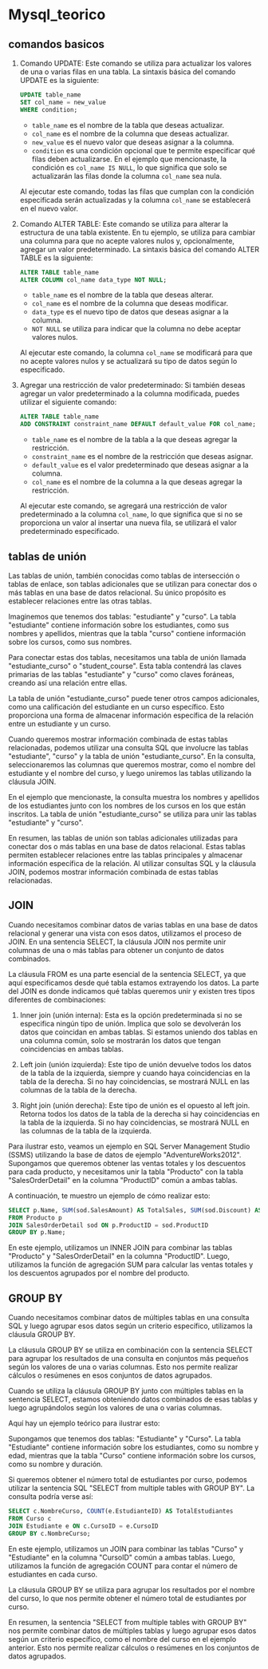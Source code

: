 # Mysql_teorico

## comandos basicos

1. Comando UPDATE: Este comando se utiliza para actualizar los valores de una o varias filas en una tabla. La sintaxis básica del comando UPDATE es la siguiente:

   ```sql
   UPDATE table_name
   SET col_name = new_value
   WHERE condition;
   ```

   - `table_name` es el nombre de la tabla que deseas actualizar.
   - `col_name` es el nombre de la columna que deseas actualizar.
   - `new_value` es el nuevo valor que deseas asignar a la columna.
   - `condition` es una condición opcional que te permite especificar qué filas deben actualizarse. En el ejemplo que mencionaste, la condición es `col_name IS NULL`, lo que significa que solo se actualizarán las filas donde la columna `col_name` sea nula.

   Al ejecutar este comando, todas las filas que cumplan con la condición especificada serán actualizadas y la columna `col_name` se establecerá en el nuevo valor.

2. Comando ALTER TABLE: Este comando se utiliza para alterar la estructura de una tabla existente. En tu ejemplo, se utiliza para cambiar una columna para que no acepte valores nulos y, opcionalmente, agregar un valor predeterminado. La sintaxis básica del comando ALTER TABLE es la siguiente:

   ```sql
   ALTER TABLE table_name
   ALTER COLUMN col_name data_type NOT NULL;
   ```

   - `table_name` es el nombre de la tabla que deseas alterar.
   - `col_name` es el nombre de la columna que deseas modificar.
   - `data_type` es el nuevo tipo de datos que deseas asignar a la columna.
   - `NOT NULL` se utiliza para indicar que la columna no debe aceptar valores nulos.

   Al ejecutar este comando, la columna `col_name` se modificará para que no acepte valores nulos y se actualizará su tipo de datos según lo especificado.

3. Agregar una restricción de valor predeterminado: Si también deseas agregar un valor predeterminado a la columna modificada, puedes utilizar el siguiente comando:

   ```sql
   ALTER TABLE table_name
   ADD CONSTRAINT constraint_name DEFAULT default_value FOR col_name;
   ```

   - `table_name` es el nombre de la tabla a la que deseas agregar la restricción.
   - `constraint_name` es el nombre de la restricción que deseas asignar.
   - `default_value` es el valor predeterminado que deseas asignar a la columna.
   - `col_name` es el nombre de la columna a la que deseas agregar la restricción.

   Al ejecutar este comando, se agregará una restricción de valor predeterminado a la columna `col_name`, lo que significa que si no se proporciona un valor al insertar una nueva fila, se utilizará el valor predeterminado especificado.

## tablas de unión

Las tablas de unión, también conocidas como tablas de intersección o tablas de enlace, son tablas adicionales que se utilizan para conectar dos o más tablas en una base de datos relacional. Su único propósito es establecer relaciones entre las otras tablas.

Imaginemos que tenemos dos tablas: "estudiante" y "curso". La tabla "estudiante" contiene información sobre los estudiantes, como sus nombres y apellidos, mientras que la tabla "curso" contiene información sobre los cursos, como sus nombres.

Para conectar estas dos tablas, necesitamos una tabla de unión llamada "estudiante_curso" o "student_course". Esta tabla contendrá las claves primarias de las tablas "estudiante" y "curso" como claves foráneas, creando así una relación entre ellas.

La tabla de unión "estudiante_curso" puede tener otros campos adicionales, como una calificación del estudiante en un curso específico. Esto proporciona una forma de almacenar información específica de la relación entre un estudiante y un curso.

Cuando queremos mostrar información combinada de estas tablas relacionadas, podemos utilizar una consulta SQL que involucre las tablas "estudiante", "curso" y la tabla de unión "estudiante_curso". En la consulta, seleccionaremos las columnas que queremos mostrar, como el nombre del estudiante y el nombre del curso, y luego uniremos las tablas utilizando la cláusula JOIN.

En el ejemplo que mencionaste, la consulta muestra los nombres y apellidos de los estudiantes junto con los nombres de los cursos en los que están inscritos. La tabla de unión "estudiante_curso" se utiliza para unir las tablas "estudiante" y "curso".

En resumen, las tablas de unión son tablas adicionales utilizadas para conectar dos o más tablas en una base de datos relacional. Estas tablas permiten establecer relaciones entre las tablas principales y almacenar información específica de la relación. Al utilizar consultas SQL y la cláusula JOIN, podemos mostrar información combinada de estas tablas relacionadas.

## JOIN

Cuando necesitamos combinar datos de varias tablas en una base de datos relacional y generar una vista con esos datos, utilizamos el proceso de JOIN. En una sentencia SELECT, la cláusula JOIN nos permite unir columnas de una o más tablas para obtener un conjunto de datos combinados.

La cláusula FROM es una parte esencial de la sentencia SELECT, ya que aquí especificamos desde qué tabla estamos extrayendo los datos. La parte del JOIN es donde indicamos qué tablas queremos unir y existen tres tipos diferentes de combinaciones:

1. Inner join (unión interna): Esta es la opción predeterminada si no se especifica ningún tipo de unión. Implica que solo se devolverán los datos que coincidan en ambas tablas. Si estamos uniendo dos tablas en una columna común, solo se mostrarán los datos que tengan coincidencias en ambas tablas.

2. Left join (unión izquierda): Este tipo de unión devuelve todos los datos de la tabla de la izquierda, siempre y cuando haya coincidencias en la tabla de la derecha. Si no hay coincidencias, se mostrará NULL en las columnas de la tabla de la derecha.

3. Right join (unión derecha): Este tipo de unión es el opuesto al left join. Retorna todos los datos de la tabla de la derecha si hay coincidencias en la tabla de la izquierda. Si no hay coincidencias, se mostrará NULL en las columnas de la tabla de la izquierda.

Para ilustrar esto, veamos un ejemplo en SQL Server Management Studio (SSMS) utilizando la base de datos de ejemplo "AdventureWorks2012". Supongamos que queremos obtener las ventas totales y los descuentos para cada producto, y necesitamos unir la tabla "Producto" con la tabla "SalesOrderDetail" en la columna "ProductID" común a ambas tablas.

A continuación, te muestro un ejemplo de cómo realizar esto:

```sql
SELECT p.Name, SUM(sod.SalesAmount) AS TotalSales, SUM(sod.Discount) AS TotalDiscount
FROM Producto p
JOIN SalesOrderDetail sod ON p.ProductID = sod.ProductID
GROUP BY p.Name;
```

En este ejemplo, utilizamos un INNER JOIN para combinar las tablas "Producto" y "SalesOrderDetail" en la columna "ProductID". Luego, utilizamos la función de agregación SUM para calcular las ventas totales y los descuentos agrupados por el nombre del producto.

## GROUP BY

Cuando necesitamos combinar datos de múltiples tablas en una consulta SQL y luego agrupar esos datos según un criterio específico, utilizamos la cláusula GROUP BY. 

La cláusula GROUP BY se utiliza en combinación con la sentencia SELECT para agrupar los resultados de una consulta en conjuntos más pequeños según los valores de una o varias columnas. Esto nos permite realizar cálculos o resúmenes en esos conjuntos de datos agrupados.

Cuando se utiliza la cláusula GROUP BY junto con múltiples tablas en la sentencia SELECT, estamos obteniendo datos combinados de esas tablas y luego agrupándolos según los valores de una o varias columnas.

Aquí hay un ejemplo teórico para ilustrar esto:

Supongamos que tenemos dos tablas: "Estudiante" y "Curso". La tabla "Estudiante" contiene información sobre los estudiantes, como su nombre y edad, mientras que la tabla "Curso" contiene información sobre los cursos, como su nombre y duración.

Si queremos obtener el número total de estudiantes por curso, podemos utilizar la sentencia SQL "SELECT from multiple tables with GROUP BY". La consulta podría verse así:

```sql
SELECT c.NombreCurso, COUNT(e.EstudianteID) AS TotalEstudiantes
FROM Curso c
JOIN Estudiante e ON c.CursoID = e.CursoID
GROUP BY c.NombreCurso;
```

En este ejemplo, utilizamos un JOIN para combinar las tablas "Curso" y "Estudiante" en la columna "CursoID" común a ambas tablas. Luego, utilizamos la función de agregación COUNT para contar el número de estudiantes en cada curso.

La cláusula GROUP BY se utiliza para agrupar los resultados por el nombre del curso, lo que nos permite obtener el número total de estudiantes por curso.

En resumen, la sentencia "SELECT from multiple tables with GROUP BY" nos permite combinar datos de múltiples tablas y luego agrupar esos datos según un criterio específico, como el nombre del curso en el ejemplo anterior. Esto nos permite realizar cálculos o resúmenes en los conjuntos de datos agrupados.

